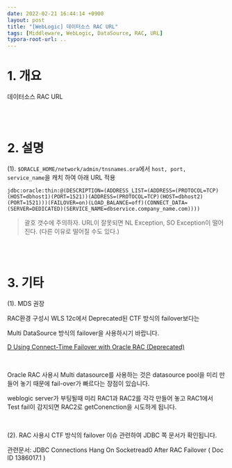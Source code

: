 ```yaml
---
date: 2022-02-21 16:44:14 +0900
layout: post
title: "[WebLogic] 데이터소스 RAC URL"
tags: [Middleware, WebLogic, DataSource, RAC, URL]
typora-root-url: ..
---
```


# 1. 개요

데이터소스 RAC URL


<br><br>


# 2. 설명

(1). `$ORACLE_HOME/network/admin/tnsnames.ora`에서 `host, port, service_name`을 캐치 하여 아래 URL 적용

```
jdbc:oracle:thin:@(DESCRIPTION=(ADDRESS_LIST=(ADDRESS=(PROTOCOL=TCP)(HOST=dbhost1)(PORT=1521))(ADDRESS=(PROTOCOL=TCP)(HOST=dbhost2)(PORT=1521)))(FAILOVER=on)(LOAD_BALANCE=off)(CONNECT_DATA=(SERVER=DEDICATED)(SERVICE_NAME=dbservice.company_name.com))))
```

> 괄호 갯수에 주의하자. URL이 잘못되면 NL Exception, SO Exception이 떨어진다. (다른 이유로 떨어질 수도 있다.)


<br><br>


# 3. 기타

(1). MDS 권장

RAC환경 구성시 WLS 12c에서 Deprecated된 CTF 방식의 failover보다는

Multi DataSource 방식의 failover을 사용하시기 바랍니다.

[D Using Connect-Time Failover with Oracle RAC (Deprecated)](https://docs.oracle.com/cd/E24329_01/web.1211/e24367/connecttime.htm)

<br>

Oracle RAC 사용시 Multi datasource를 사용하는 것은 datasource pool을 미리 만들어 놓기 때문에 fail-over가 빠르다는 장점이 있습니다.

weblogic server가 부팅될때 미리 RAC1과 RAC2를 각각 만들어 놓고 RAC1에서 Test fail이 감지되면 RAC2로 getConenction을 시도하게 됩니다.

<br>

(2). RAC 사용시 CTF 방식의 failover 이슈 관련하여 JDBC 쪽 문서가 확인됩니다.

관련문서: JDBC Connections Hang On Socketread0 After RAC Failover ( Doc ID 1386017.1 )
